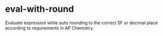 # eval-with-round
Evaluate expression while auto rounding to the correct SF or decimal place according to requirements in AP Chemistry.
